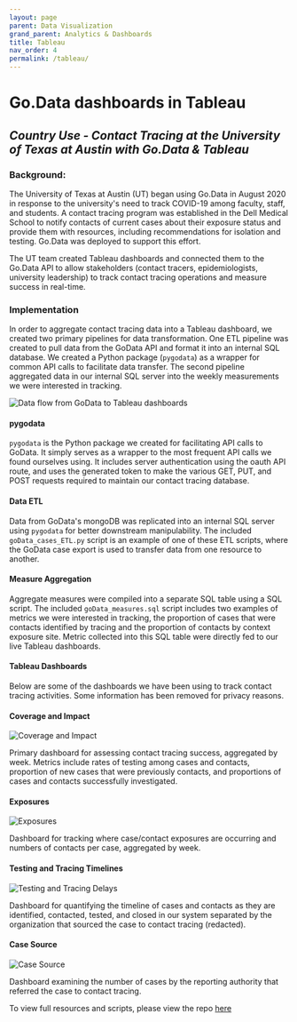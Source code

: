 ```yaml
---
layout: page
parent: Data Visualization
grand_parent: Analytics & Dashboards
title: Tableau
nav_order: 4
permalink: /tableau/
---
```


# Go.Data dashboards in Tableau

## _Country Use - Contact Tracing at the University of Texas at Austin with Go.Data & Tableau_

### Background:
The University of Texas at Austin (UT) began using Go.Data in August 2020 in response to the university's need to track COVID-19 among faculty, staff, and students. A contact tracing program was established in the Dell Medical School to notify contacts of current cases about their exposure status and provide them with resources, including recommendations for isolation and testing. Go.Data was deployed to support this effort.

The UT team created Tableau dashboards and connected them to the Go.Data API to allow stakeholders (contact tracers, epidemiologists, university leadership) to track contact tracing operations and measure success in real-time.

### Implementation
In order to aggregate contact tracing data into a Tableau dashboard, we created two primary pipelines for data transformation. One ETL pipeline was created to pull data from the GoData API and format it into an internal SQL database. We created a Python package (`pygodata`) as a wrapper for common API calls to facilitate data transfer. The second pipeline aggregated data in our internal SQL server into the weekly measurements we were interested in tracking.

![Data flow from GoData to Tableau dashboards](../assets/UT_DB_setup.jpg "Data flow from GoData to Tableau dashboards")

#### pygodata
`pygodata` is the Python package we created for facilitating API calls to GoData. It simply serves as a wrapper to the most frequent API calls we found ourselves using. It includes server authentication using the oauth API route, and uses the generated token to make the various GET, PUT, and POST requests required to maintain our contact tracing database.

#### Data ETL
Data from GoData's mongoDB was replicated into an internal SQL server using `pygodata` for better downstream manipulability. The included `goData_cases_ETL.py` script is an example of one of these ETL scripts, where the GoData case export is used to transfer data from one resource to another. 

#### Measure Aggregation
Aggregate measures were compiled into a separate SQL table using a SQL script. The included `goData_measures.sql` script includes two examples of metrics we were interested in tracking, the proportion of cases that were contacts identified by tracing and the proportion of contacts by context exposure site. Metric collected into this SQL table were directly fed to our live Tableau dashboards. 

#### Tableau Dashboards
Below are some of the dashboards we have been using to track contact tracing activities. Some information has been removed for privacy reasons. 

#### Coverage and Impact
![Coverage and Impact](../assets/UT_Coverage_and_Impact.png "Coverage and Impact")

Primary dashboard for assessing contact tracing success, aggregated by week. Metrics include rates of testing among cases and contacts, proportion of new cases that were previously contacts, and proportions of cases and contacts successfully investigated.

<div style="page-break-after: always;"></div>

#### Exposures
![Exposures](../assets/UT_Exposures.png "Exposures")

Dashboard for tracking where case/contact exposures are occurring and numbers of contacts per case, aggregated by week.

<div style="page-break-after: always;"></div>

#### Testing and Tracing Timelines
![Testing and Tracing Delays](../assets/UT_Testing_and_Tracing_Delays.png "Testing and Tracing Delays")

Dashboard for quantifying the timeline of cases and contacts as they are identified, contacted, tested, and closed in our system separated by the organization that sourced the case to contact tracing (redacted).

<div style="page-break-after: always;"></div>

#### Case Source
![Case Source](../assets/UT_Case_Source.png "Case Source")

Dashboard examining the number of cases by the reporting authority that referred the case to contact tracing.


To view full resources and scripts, please view the repo [here](https://github.com/WorldHealthOrganization/godata/tree/master/analytics/country_use_cases/godata-universityoftexas)



